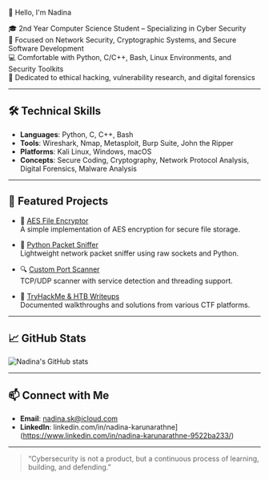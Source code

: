 👋 Hello, I'm Nadina

🎓 2nd Year Computer Science Student – Specializing in Cyber Security  
🔐 Focused on Network Security, Cryptographic Systems, and Secure Software Development  
💻 Comfortable with Python, C/C++, Bash, Linux Environments, and Security Toolkits  
🎯 Dedicated to ethical hacking, vulnerability research, and digital forensics

---

## 🛠️ Technical Skills

- **Languages**: Python, C, C++, Bash  
- **Tools**: Wireshark, Nmap, Metasploit, Burp Suite, John the Ripper  
- **Platforms**: Kali Linux, Windows, macOS  
- **Concepts**: Secure Coding, Cryptography, Network Protocol Analysis, Digital Forensics, Malware Analysis  

---

## 📂 Featured Projects

- 🔐 [AES File Encryptor](https://github.com/yourusername/aes-encryptor)  
  A simple implementation of AES encryption for secure file storage.  

- 📡 [Python Packet Sniffer](https://github.com/yourusername/packet-sniffer)  
  Lightweight network packet sniffer using raw sockets and Python.  

- 🔍 [Custom Port Scanner](https://github.com/yourusername/port-scanner)  
  TCP/UDP scanner with service detection and threading support.

- 🧠 [TryHackMe & HTB Writeups](https://github.com/yourusername/writeups)  
  Documented walkthroughs and solutions from various CTF platforms.

---

## 📈 GitHub Stats

![Nadina's GitHub stats](https://github-readme-stats.vercel.app/api?username=yourusername&show_icons=true&theme=radical)

---

## 📫 Connect with Me

- **Email**: nadina.sk@icloud.com
- **LinkedIn**: linkedin.com/in/nadina-karunarathne](https://www.linkedin.com/in/nadina-karunarathne-9522ba233/)
  

---

> “Cybersecurity is not a product, but a continuous process of learning, building, and defending.”

